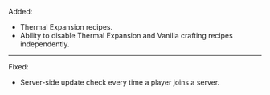 Added:

* Thermal Expansion recipes.
* Ability to disable Thermal Expansion and Vanilla crafting recipes independently.

<hr>

Fixed:

* Server-side update check every time a player joins a server.